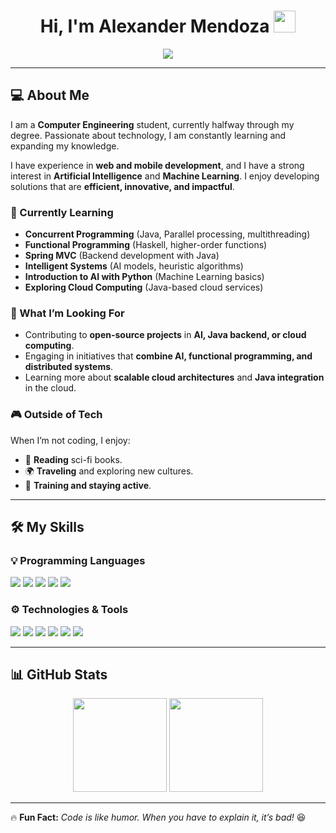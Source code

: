 <h1 align="center">Hi, I'm Alexander Mendoza <img src="https://media.giphy.com/media/hvRJCLFzcasrR4ia7z/giphy.gif" width="35"></h1>

<p align="center">
  <a href="https://github.com/DenverCoder1/readme-typing-svg">
    <img src="https://readme-typing-svg.herokuapp.com?font=Time+New+Roman&color=%23C8BE25&size=25&center=true&vCenter=true&width=600&height=100&lines=Computer+Engineering+Student;Passionate+about+Technology+and+Innovation;Always+Learning+New+Things">
  </a>
</p>

---

## 💻 About Me  
I am a **Computer Engineering** student, currently halfway through my degree. Passionate about technology, I am constantly learning and expanding my knowledge.  

I have experience in **web and mobile development**, and I have a strong interest in **Artificial Intelligence** and **Machine Learning**. I enjoy developing solutions that are **efficient, innovative, and impactful**. 

### 🌱 Currently Learning

- **Concurrent Programming** (Java, Parallel processing, multithreading)
- **Functional Programming** (Haskell, higher-order functions)
- **Spring MVC** (Backend development with Java)
- **Intelligent Systems** (AI models, heuristic algorithms)
- **Introduction to AI with Python** (Machine Learning basics)
- **Exploring Cloud Computing** (Java-based cloud services)

### 🚀 What I’m Looking For

- Contributing to **open-source projects** in **AI, Java backend, or cloud computing**.
- Engaging in initiatives that **combine AI, functional programming, and distributed systems**.
- Learning more about **scalable cloud architectures** and **Java integration** in the cloud.

### 🎮 Outside of Tech

When I’m not coding, I enjoy:

- 📖 **Reading** sci-fi books.  
- 🌍 **Traveling** and exploring new cultures.  
- 💪 **Training and staying active**.  

---

## 🛠 My Skills  

### 💡 Programming Languages  
<span>  
  <img src="https://img.shields.io/badge/java-%23ED8B00.svg?style=for-the-badge&logo=openjdk&logoColor=white">
  <img src="https://img.shields.io/badge/C-00599C?style=for-the-badge&logo=c&logoColor=white">
  <img src="https://img.shields.io/badge/python-3670A0?style=for-the-badge&logo=python&logoColor=ffdd54">
  <img src="https://img.shields.io/badge/Haskell-5e5086?style=for-the-badge&logo=haskell&logoColor=white">
  <img src="https://img.shields.io/badge/-Arduino-00979D?style=for-the-badge&logo=Arduino&logoColor=white">
</span>

### ⚙️ Technologies & Tools  
<span>  
  <img src="https://img.shields.io/badge/Git-F05032?style=for-the-badge&logo=git&logoColor=white">
  <img src="https://img.shields.io/badge/cuda-000000.svg?style=for-the-badge&logo=nVIDIA&logoColor=green">
  <img src="https://img.shields.io/badge/MongoDB-%2347A248.svg?style=for-the-badge&logo=mongodb&logoColor=white">
  <img src="https://img.shields.io/badge/IntelliJIDEA-000000.svg?style=for-the-badge&logo=intellij-idea&logoColor=white">
  <img src="https://img.shields.io/badge/spring-%236DB33F.svg?style=for-the-badge&logo=spring&logoColor=white">
  <img src="https://img.shields.io/badge/android%20studio-346ac1?style=for-the-badge&logo=android%20studio&logoColor=white">
</span>

---

## 📊 GitHub Stats  

<p align="center">
  <img height="150" src="https://github-readme-stats.vercel.app/api?username=AlexanderMenMen&theme=react&show_icons=true&include_all_commits=true" />
  <img height="150" src="https://github-readme-stats.vercel.app/api/top-langs/?username=AlexanderMenMen&theme=react&layout=compact" />
</p>

---

🔥 **Fun Fact:** _Code is like humor. When you have to explain it, it’s bad!_ 😆  
